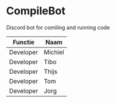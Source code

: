 # CompileBot
Discord bot for comiling and running code


| Functie               | Naam          | 
|----                   |----           |
|Developer              |Michiel |
|Developer              |Tibo |
|Developer              |Thijs|
|Developer              |Tom |
|Developer              |Jorg |
